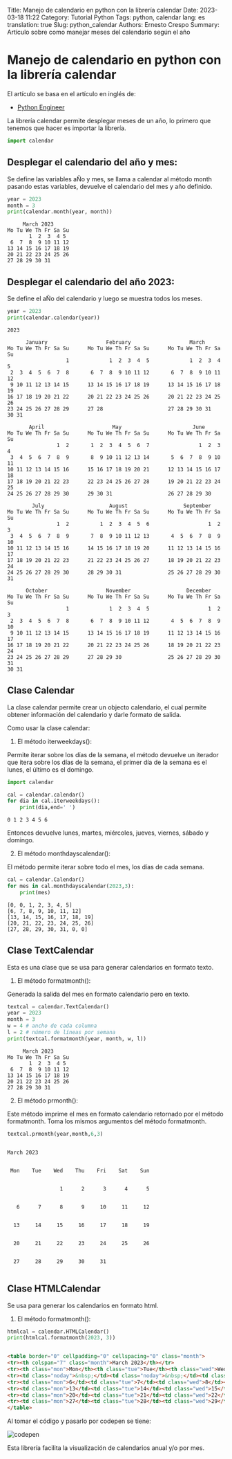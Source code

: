 Title: Manejo de calendario en python con la librería calendar 
Date:  2023-03-18 11:22
Category: Tutorial Python
Tags: python, calendar
lang: es
translation: true
Slug: python_calendar
Authors: Ernesto Crespo
Summary: Artículo sobre como manejar meses del calendario según el año

# Manejo de calendario en python con la librería calendar

El artículo se basa en el artículo en inglés de:
* [Python Engineer](https://www.python-engineer.com/posts/calendar-python/)

La librería calendar permite desplegar meses de un año, lo primero que tenemos que hacer es importar la librería.

```python
import calendar
```

## Desplegar el calendario del año y mes:

Se define las variables aÑo y mes, se llama a calendar al método month pasando estas variables, devuelve el calendario del mes y año definido.


```python
year = 2023
month = 3
print(calendar.month(year, month))
```
```output
     March 2023
Mo Tu We Th Fr Sa Su
       1  2  3  4 5
 6  7  8  9 10 11 12
13 14 15 16 17 18 19
20 21 22 23 24 25 26
27 28 29 30 31
```
## Desplegar el calendario del año 2023:

Se define el aÑo del calendario y luego se muestra todos los meses.

```python
year = 2023 
print(calendar.calendar(year))
```
```output
2023

      January                   February                   March
Mo Tu We Th Fr Sa Su      Mo Tu We Th Fr Sa Su      Mo Tu We Th Fr Sa Su
                   1             1  2  3  4  5             1  2  3  4  5
 2  3  4  5  6  7  8       6  7  8  9 10 11 12       6  7  8  9 10 11 12
 9 10 11 12 13 14 15      13 14 15 16 17 18 19      13 14 15 16 17 18 19
16 17 18 19 20 21 22      20 21 22 23 24 25 26      20 21 22 23 24 25 26
23 24 25 26 27 28 29      27 28                     27 28 29 30 31
30 31

       April                      May                       June
Mo Tu We Th Fr Sa Su      Mo Tu We Th Fr Sa Su      Mo Tu We Th Fr Sa Su
                1  2       1  2  3  4  5  6  7                1  2  3  4
 3  4  5  6  7  8  9       8  9 10 11 12 13 14       5  6  7  8  9 10 11
10 11 12 13 14 15 16      15 16 17 18 19 20 21      12 13 14 15 16 17 18
17 18 19 20 21 22 23      22 23 24 25 26 27 28      19 20 21 22 23 24 25
24 25 26 27 28 29 30      29 30 31                  26 27 28 29 30

        July                     August                  September
Mo Tu We Th Fr Sa Su      Mo Tu We Th Fr Sa Su      Mo Tu We Th Fr Sa Su
                1  2          1  2  3  4  5  6                   1  2  3
 3  4  5  6  7  8  9       7  8  9 10 11 12 13       4  5  6  7  8  9 10
10 11 12 13 14 15 16      14 15 16 17 18 19 20      11 12 13 14 15 16 17
17 18 19 20 21 22 23      21 22 23 24 25 26 27      18 19 20 21 22 23 24
24 25 26 27 28 29 30      28 29 30 31               25 26 27 28 29 30
31

      October                   November                  December
Mo Tu We Th Fr Sa Su      Mo Tu We Th Fr Sa Su      Mo Tu We Th Fr Sa Su
                   1             1  2  3  4  5                   1  2  3
 2  3  4  5  6  7  8       6  7  8  9 10 11 12       4  5  6  7  8  9 10
 9 10 11 12 13 14 15      13 14 15 16 17 18 19      11 12 13 14 15 16 17
16 17 18 19 20 21 22      20 21 22 23 24 25 26      18 19 20 21 22 23 24
23 24 25 26 27 28 29      27 28 29 30               25 26 27 28 29 30 31
30 31
```

## Clase Calendar

La clase calendar permite crear un objecto calendario, el cual permite obtener información del calendario y darle formato
de salida.

Como usar la clase calendar:

1. El método iterweekdays():

Permite iterar sobre los días de la semana, el método devuelve un iterador que itera sobre los días de la semana, 
el primer día de la semana es el lunes, el último es el domingo.
```python
import calendar

cal = calendar.calendar()
for dia in cal.iterweekdays():
    print(dia,end=' ')
```

```output
0 1 2 3 4 5 6
```
Entonces devuelve lunes, martes, miércoles, jueves, viernes, sábado y domingo.


2. El método monthdayscalendar():

El método permite iterar sobre todo el mes, los días de cada semana.

```python
cal = calendar.Calendar()
for mes in cal.monthdayscalendar(2023,3):
    print(mes)
```

```output
[0, 0, 1, 2, 3, 4, 5]
[6, 7, 8, 9, 10, 11, 12]
[13, 14, 15, 16, 17, 18, 19]
[20, 21, 22, 23, 24, 25, 26]
[27, 28, 29, 30, 31, 0, 0]
```


## Clase TextCalendar

Esta es una clase que se usa para generar calendarios en formato texto.

1. El método formatmonth():

Generada la salida del mes en formato calendario pero en texto.

```python
textcal = calendar.TextCalendar()
year = 2023
month = 3
w = 4 # ancho de cada columna
l = 2 # número de líneas por semana
print(textcal.formatmonth(year, month, w, l))
```

```output
     March 2023
Mo Tu We Th Fr Sa Su
       1  2  3  4 5
 6  7  8  9 10 11 12
13 14 15 16 17 18 19
20 21 22 23 24 25 26
27 28 29 30 31
```

2. El método prmonth():

Este método imprime el mes en formato calendario retornado por el método formatmonth. Toma los mismos argumentos
del método formatmonth.

```python
textcal.prmonth(year,month,6,3)
```

```ouput

March 2023


 Mon    Tue    Wed    Thu    Fri    Sat    Sun


                 1      2      3      4      5


   6      7      8      9     10     11     12


  13     14     15     16     17     18     19


  20     21     22     23     24     25     26


  27     28     29     30     31
  
```

## Clase HTMLCalendar

Se usa para generar los calendarios en formato html.

1. El método formatmonth():
```python
htmlcal = calendar.HTMLCalendar()
print(htmlcal.formatmonth(2023, 3))
```

```html

<table border="0" cellpadding="0" cellspacing="0" class="month">
<tr><th colspan="7" class="month">March 2023</th></tr>
<tr><th class="mon">Mon</th><th class="tue">Tue</th><th class="wed">Wed</th><th class="thu">Thu</th><th class="fri">Fri</th><th class="sat">Sat</th><th class="sun">Sun</th></tr>
<tr><td class="noday">&nbsp;</td><td class="noday">&nbsp;</td><td class="wed">1</td><td class="thu">2</td><td class="fri">3</td><td class="sat">4</td><td class="sun">5</td></tr>
<tr><td class="mon">6</td><td class="tue">7</td><td class="wed">8</td><td class="thu">9</td><td class="fri">10</td><td class="sat">11</td><td class="sun">12</td></tr>
<tr><td class="mon">13</td><td class="tue">14</td><td class="wed">15</td><td class="thu">16</td><td class="fri">17</td><td class="sat">18</td><td class="sun">19</td></tr>
<tr><td class="mon">20</td><td class="tue">21</td><td class="wed">22</td><td class="thu">23</td><td class="fri">24</td><td class="sat">25</td><td class="sun">26</td></tr>
<tr><td class="mon">27</td><td class="tue">28</td><td class="wed">29</td><td class="thu">30</td><td class="fri">31</td><td class="noday">&nbsp;</td><td class="noday">&nbsp;</td></tr>
</table>

```

Al tomar el código y pasarlo por codepen se tiene:

![codepen](./images/codepen.png)


Esta librería facilita la visualización de calendarios anual y/o por mes.

